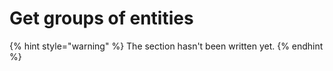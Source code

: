 # Get groups of entities

{% hint style="warning" %}
The section hasn't been written yet.
{% endhint %}
